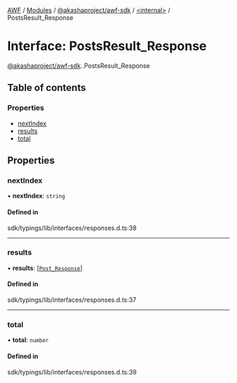 [AWF](../README.md) / [Modules](../modules.md) / [@akashaproject/awf-sdk](../modules/akashaproject_awf_sdk.md) / [<internal\>](../modules/akashaproject_awf_sdk._internal_.md) / PostsResult\_Response

# Interface: PostsResult\_Response

[@akashaproject/awf-sdk](../modules/akashaproject_awf_sdk.md).[<internal>](../modules/akashaproject_awf_sdk._internal_.md).PostsResult_Response

## Table of contents

### Properties

- [nextIndex](akashaproject_awf_sdk._internal_.PostsResult_Response.md#nextindex)
- [results](akashaproject_awf_sdk._internal_.PostsResult_Response.md#results)
- [total](akashaproject_awf_sdk._internal_.PostsResult_Response.md#total)

## Properties

### nextIndex

• **nextIndex**: `string`

#### Defined in

sdk/typings/lib/interfaces/responses.d.ts:38

___

### results

• **results**: [[`Post_Response`](akashaproject_awf_sdk._internal_.Post_Response.md)]

#### Defined in

sdk/typings/lib/interfaces/responses.d.ts:37

___

### total

• **total**: `number`

#### Defined in

sdk/typings/lib/interfaces/responses.d.ts:39
